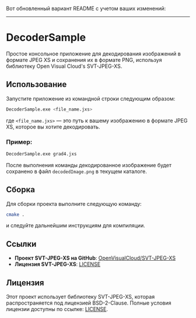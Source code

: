 Вот обновленный вариант README с учетом ваших изменений:

---

# DecoderSample

Простое консольное приложение для декодирования изображений в формате JPEG XS и сохранения их в формате PNG, используя библиотеку Open Visual Cloud's SVT-JPEG-XS.

## Использование

Запустите приложение из командной строки следующим образом:

```bash
DecoderSample.exe <file_name.jxs>
```

где `<file_name.jxs>` — это путь к вашему изображению в формате JPEG XS, которое вы хотите декодировать.

### Пример:

```bash
DecoderSample.exe grad4.jxs
```

После выполнения команды декодированное изображение будет сохранено в файл `decodedImage.png` в текущем каталоге.

## Сборка

Для сборки проекта выполните следующую команду:

```bash
cmake .
```

и следуйте дальнейшим инструкциям для компиляции.

## Ссылки

- **Проект SVT-JPEG-XS на GitHub**: [OpenVisualCloud/SVT-JPEG-XS](https://github.com/OpenVisualCloud/SVT-JPEG-XS)
- **Лицензия SVT-JPEG-XS**: [LICENSE](https://github.com/OpenVisualCloud/SVT-JPEG-XS/blob/main/LICENSE.md)

## Лицензия

Этот проект использует библиотеку SVT-JPEG-XS, которая распространяется под лицензией BSD-2-Clause. Полные условия лицензии доступны по ссылке: [LICENSE](https://github.com/OpenVisualCloud/SVT-JPEG-XS/blob/main/LICENSE.md).


